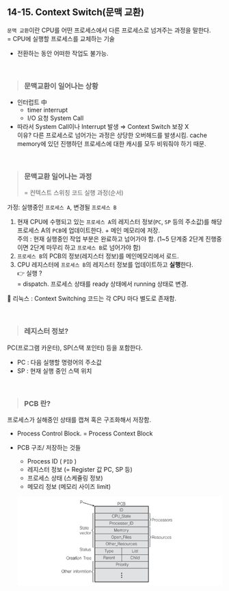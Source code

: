 ## 14-15. **Context Switch(문맥 교환)**

`문맥 교환`이란 CPU를 어떤 프로세스에서 다른 프로세스로 넘겨주는 과정을 말한다.       
= CPU에 실행할 프로세스를 교체하는 기술

- 전환하는 동안 어떠한 작업도 불가능.

<br>

> ### 문맥교환이 일어나는 상황

- 인터럽트 中 
  - timer interrupt
  - I/O 요청 System Call
- 따라서 System Call이나 Interrupt 발생 ⇒ Context Switch 보장 X   
  이유? 다른 프로세스로 넘어가는 과정은 상당한 오버헤드를 발생시킴. cache memory에 있던 진행하던 프로세스에 대한 캐시를 모두 비워줘야 하기 때문.

<br>

> ### 문맥교환 일어나는 과정 
> = 컨텍스트 스위칭 코드 실행 과정(순서)

가정: 실행중인 `프로세스 A`, 변경될 `프로세스 B`

1. 현재 CPU에 수행되고 있는 `프로세스 A`의 레지스터 정보(`PC`, `SP` 등의 주소값)를 해당 프로세스 A의 `PCB`에 업데이트한다. + 메인 메모리에 저장.   
   주의 : 현재 실행중인 작업 부분은 완료하고 넘어가야 함. (1~5 단계중 2단계 진행중이면 2단계 마무리 하고 `프로세스 B`로 넘어가야 함)
2. `프로세스 B`의 PCB의 정보(레지스터 정보)를 메인메모리에서 로드.
3. CPU 레지스터에 `프로세스 B`의 레지스터 정보를 업데이트하고 **실행**한다.   
   👉 실행 ?   
   = dispatch. 프로세스 상태를 ready 상태에서 running 상태로 변경.

📌 리눅스 : Context Switching 코드는 각 CPU 마다 별도로 존재함.

<br>

> ### 레지스터 정보?

PC(프로그램 카운터), SP(스택 포인터) 등을 포함한다.

- PC : 다음 실행할 명령어의 주소값
- SP : 현재 실행 중인 스택 위치

<br>

> ### PCB 란?

프로세스가 실해중인 상태를 캡쳐 혹은 구조화해서 저장함.

- Process Control Block. = Process Context Block

- PCB 구조/ 저장하는 것들

  - Process ID ( `PID` )
  - 레지스터 정보 (= Register 값 PC, SP 등)
  - 프로세스 상태 (스케쥴링 정보)
  - 메모리  정보 (메모리 사이즈 limit)

  ![리눅스 PCB](/images/CS/OS/14_pcb.jpeg)

  
